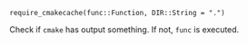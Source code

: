 ```
require_cmakecache(func::Function, DIR::String = ".")
```

Check if `cmake` has output something. If not, `func` is executed.
